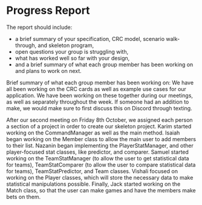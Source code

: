 # Progress Report
The report should include:
- a brief summary of your specification, CRC model, scenario walk-through, and skeleton program,
- open questions your group is struggling with,
- what has worked well so far with your design,
- and a brief summary of what each group member has been working on and plans to work on next.


Brief summary of what each group member has been working on:
We have all been working on the CRC cards as well as example use cases for our application. We have been working on these together during our meetings, as well as separately throughout the week. If someone had an addition to make, we would make sure to first discuss this on Discord through texting.

After our second meeting on Friday 8th October, we assigned each person a section of a project in order to create our skeleton project. Karim started working on the CommandManager as well as the main method. Isaiah began working on the Member class to allow the main user to add members to their list. Nazanin began implementing the PlayerStatManager, and other player-focused stat classes, like predictor, and comparer. Samuel started working on the TeamStatManager (to allow the user to get statistical data for teams), TeamStatComparer (to allow the user to compare statistical data for teams), TeamStatPredictor, and Team classes. Vishali focused on working on the Player classes, which will store the necessary data to make statistical manipulations possible. Finally, Jack started working on the Match class, so that the user can make games and have the members make bets on them.
